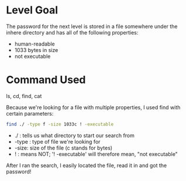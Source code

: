 # Level Goal
The password for the next level is stored in a file somewhere under the inhere directory and has all of the following properties:

* human-readable
* 1033 bytes in size
* not executable

# Command Used
ls, cd, find, cat

Because we're looking for a file with multiple properties, I used find with certain parameters:

```bash
find ./ -type f -size 1033c ! -executable
```
* ./ : tells us what directory to start our search from
* -type : type of file we're looking for
* -size: size of the file (c stands for bytes)
* ! : means NOT; '! -executable' will therefore mean, "not executable"

After I ran the search, I easily located the file, read it in and got the password!

